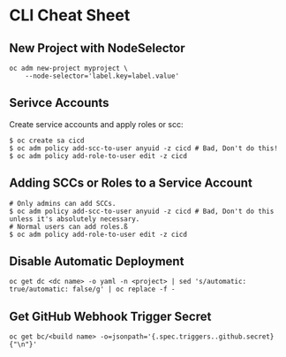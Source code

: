# CLI Cheat Sheet

## New Project with NodeSelector

```
oc adm new-project myproject \
    --node-selector='label.key=label.value'
```

## Serivce Accounts

Create service accounts and apply roles or scc:
```
$ oc create sa cicd
$ oc adm policy add-scc-to-user anyuid -z cicd # Bad, Don't do this!
$ oc adm policy add-role-to-user edit -z cicd
```

## Adding SCCs or Roles to a Service Account

```
# Only admins can add SCCs.
$ oc adm policy add-scc-to-user anyuid -z cicd # Bad, Don't do this unless it's absolutely necessary.
# Normal users can add roles.ß
$ oc adm policy add-role-to-user edit -z cicd
```

## Disable Automatic Deployment

```
oc get dc <dc name> -o yaml -n <project> | sed 's/automatic: true/automatic: false/g' | oc replace -f -
```

## Get GitHub Webhook Trigger Secret

```
oc get bc/<build name> -o=jsonpath='{.spec.triggers..github.secret}{"\n"}'
```

